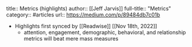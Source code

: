 title:: Metrics (highlights)
author:: [[Jeff Jarvis]]
full-title:: "Metrics"
category:: #articles
url:: https://medium.com/p/89484db7c01b

- Highlights first synced by [[Readwise]] [[Nov 18th, 2022]]
	- attention, engagement, demographic, behavioral, and relationship metrics will beat mere mass measures